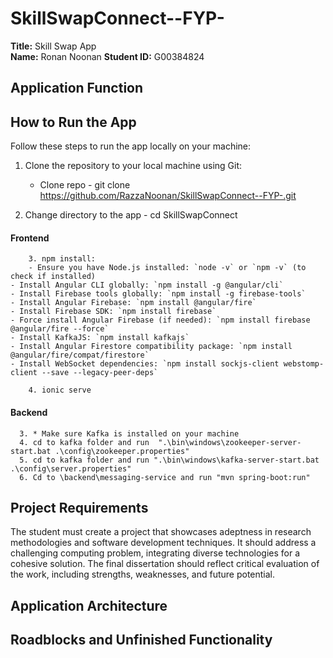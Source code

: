 # SkillSwapConnect--FYP-

**Title:** Skill Swap App  
**Name:** Ronan Noonan
**Student ID:** G00384824 



## Application Function

 

## How to Run the App

Follow these steps to run the app locally on your machine:

1. Clone the repository to your local machine using Git: 
    * Clone repo - git clone https://github.com/RazzaNoonan/SkillSwapConnect--FYP-.git

2. Change directory to the app - cd SkillSwapConnect
       
 #### Frontend
```
    3. npm install:
    - Ensure you have Node.js installed: `node -v` or `npm -v` (to check if installed)
- Install Angular CLI globally: `npm install -g @angular/cli`
- Install Firebase tools globally: `npm install -g firebase-tools`
- Install Angular Firebase: `npm install @angular/fire`
- Install Firebase SDK: `npm install firebase`
- Force install Angular Firebase (if needed): `npm install firebase @angular/fire --force`
- Install KafkaJS: `npm install kafkajs`
- Install Angular Firestore compatibility package: `npm install @angular/fire/compat/firestore`
- Install WebSocket dependencies: `npm install sockjs-client webstomp-client --save --legacy-peer-deps`

    4. ionic serve
```
 #### Backend
```
  3. * Make sure Kafka is installed on your machine
  4. cd to kafka folder and run  ".\bin\windows\zookeeper-server-start.bat .\config\zookeeper.properties"
  5. cd to kafka folder and run ".\bin\windows\kafka-server-start.bat .\config\server.properties"
  6. Cd to \backend\messaging-service and run "mvn spring-boot:run"
```



## Project Requirements
The student must create a project that showcases adeptness in research methodologies and software development techniques. It should address a challenging computing problem, integrating diverse technologies for a cohesive solution. The final dissertation should reflect critical evaluation of the work, including strengths, weaknesses, and future potential. 

## Application Architecture


## Roadblocks and Unfinished Functionality





